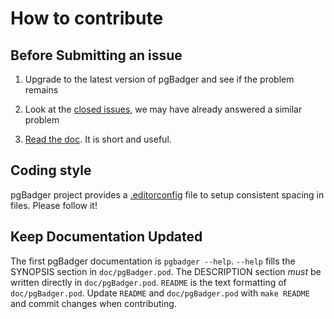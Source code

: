 # How to contribute

## Before Submitting an issue

1. Upgrade to the latest version of pgBadger and see if the problem remains

2. Look at the [closed issues](https://github.com/darold/pgbadger/issues?state=closed), we may have already answered a similar problem

3. [Read the doc](http://pgbadger.darold.net/documentation.html). It is short and useful.


## Coding style

pgBadger project provides a [.editorconfig](http://editorconfig.org/) file to
setup consistent spacing in files. Please follow it!


## Keep Documentation Updated

The first pgBadger documentation is `pgbadger --help`. `--help` fills the
SYNOPSIS section in `doc/pgBadger.pod`. The DESCRIPTION section *must* be
written directly in `doc/pgBadger.pod`. `README` is the text formatting of
`doc/pgBadger.pod`. Update `README` and `doc/pgBadger.pod` with `make README`
and commit changes when contributing.

